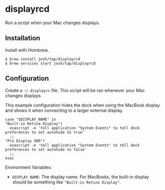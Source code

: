 # displayrcd

Run a script when your Mac changes displays.

## Installation

Install with Hombrew.

```
$ brew install josh/tap/displayrcd
$ brew services start josh/tap/displayrcd
```

## Configuration

Create a `~/.displayrc` file. This script will be ran whenever your Mac changes displays.

This example configuration hides the dock when using the MacBook display and shows it when connecting to a larger external display.

```shell
case "$DISPLAY_NAME" in
"Built-in Retina Display")
  osascript -e 'tell application "System Events" to tell dock preferences to set autohide to true'
  ;;
"Pro Display XDR")
  osascript -e 'tell application "System Events" to tell dock preferences to set autohide to false'
  ;;
esac
```

Environment Variables:

- `DISPLAY_NAME`: The display name. For MacBooks, the built-in display should be something like `"Built-in Retina Display"`.

